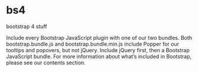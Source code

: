 # bs4
bootstrap 4 stuff

Include every Bootstrap JavaScript plugin with one of our two bundles. Both bootstrap.bundle.js and bootstrap.bundle.min.js include Popper for our tooltips and popovers, but not jQuery. Include jQuery first, then a Bootstrap JavaScript bundle. For more information about what’s included in Bootstrap, please see our contents section.

<script src="https://cdn.jsdelivr.net/npm/jquery@3.5.1/dist/jquery.slim.min.js"></script>

<script src="https://cdn.jsdelivr.net/npm/bootstrap@4.6.2/dist/js/bootstrap.bundle.min.js"></script>
